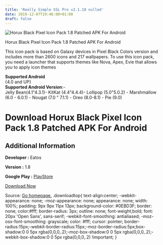 ```yaml
---
title: 'Really Simple SSL Pro v2.1.10 nulled'
date: 2019-12-07T19:46:00+01:00
draft: false
---
```


![Horux Black Pixel Icon Pack 1.8 Patched APK For Android](https://i2.wp.com/apkhome.net/wp-content/uploads/2019/12/Horux-Black-Pixel-Icon-Pack-1.8-Patched.png "Horux Black Pixel Icon Pack 1.8 Patched APK For Android")

  

Horux Black Pixel Icon Pack 1.8 Patched APK For Android

This icon pack is based on Galaxy devices in Pixel Black Colors version and includes more than 2600 icons and 217 wallpapers. To use this icon pack, you need a launcher that supports themes like Nova, Apex, Evie that allows you to apply icon themes

**Supported Android**  
{4.0 and UP}  
**Supported Android Version**:-  
Jelly Bean(4.1"4.3.1)- KitKat (4.4"4.4.4)- Lollipop (5.0"5.0.2) - Marshmallow (6.0 - 6.0.1) - Nougat (7.0 " 7.1.1) - Oreo (8.0-8.1) - Pie (9.0)

Download Horux Black Pixel Icon Pack 1.8 Patched APK For Android
================================================================

Additional Information
----------------------

**Developer :** Eatos

**Version :** 1.8

**Google Play :** [PlayStore](https://play.google.com/store/apps/details?id=com.eatos.uxpx.black.colors)

  

[Download Now](https://store4app.co/post/horux-black-pixel-icon-pack-1-8-patched-apk-for-android_1575742533)

  
Source: [Go homepage.](https://store4app.co/post/horux-black-pixel-icon-pack-1-8-patched-apk-for-android_1575742533) .downloadtop{ text-align:center; -webkit-appearance: none; -moz-appearance: none; appearance: none; width: 100%; padding: 9px 9px 11px 13px; background-color: #0EBD3F; border: none; color:#fff; border-radius: 3px; outline: none; font-weight;bold; font: 20px 'Open Sans', sans-serif; -webkit-font-smoothing: antialiased; -moz-osx-font-smoothing: grayscale; color: #fff; cursor: pointer; border-radius:15px;-webkit-border-radius:15px;-moz-border-radius:5px;box-shadow:0 0 5px rgba(0,0,0,.2);-moz-box-shadow:0 0 5px rgba(0,0,0,.2);-webkit-box-shadow:0 0 5px rgba(0,0,0,.2) !important; }